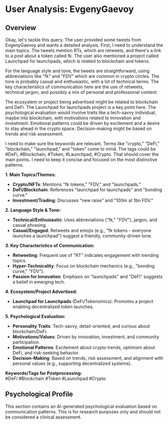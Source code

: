 # User Analysis: EvgenyGaevoy

## Overview

<think>
Okay, let's tackle this query. The user provided some tweets from EvgenyGaevoy and wants a detailed analysis. First, I need to understand the main topics. The tweets mention RTs, which are retweets, and there's a link to a post about a token called fk. The user also mentioned a project called Launchpad for launchpads, which is related to blockchain and tokens.

For the language style and tone, the tweets are straightforward, using abbreviations like "fk" and "FDV" which are common in crypto circles. The tone is probably casual and enthusiastic, with a lot of technical terms. The key characteristics of communication here are the use of retweets, technical jargon, and possibly a mix of personal and professional content.

The ecosystem or project being advertised might be related to blockchain and DeFi. The Launchpad for launchpads project is a key point here. The psychological evaluation would involve traits like a tech-savvy individual, maybe into blockchain, with motivations related to innovation and investment. Emotional patterns could be driven by excitement and a desire to stay ahead in the crypto space. Decision-making might be based on trends and risk assessment.

I need to make sure the keywords are relevant. Terms like "crypto," "DeFi," "blockchain," "launchpad," and "token" come to mind. The tags could be #DeFi, #Blockchain, #Token, #Launchpad, #Crypto. That should cover the main points. I need to keep it concise and focused on the most distinctive patterns.
</think>

**1. Main Topics/Themes:**  
- **Crypto/NFTs**: Mentions "fk tokens," "FDV," and "launchpads."  
- **DeFi/Blockchain**: References "launchpad for launchpads" and "bonding curve."  
- **Investment/Trading**: Discusses "new raise" and "100m at 1bn FDV."  

**2. Language Style & Tone:**  
- **Technical/Enthusiastic**: Uses abbreviations ("fk," "FDV"), jargon, and casual phrasing.  
- **Casual/Engaged**: Retweets and emojis (e.g., "fk tokens - everyone launches a launchpad") suggest a friendly, community-driven tone.  

**3. Key Characteristics of Communication:**  
- **Retweeting**: Frequent use of "RT" indicates engagement with trending topics.  
- **Hyper-Technicality**: Focus on blockchain mechanics (e.g., "bonding curve," "FDV").  
- **Passion for Innovation**: Emphasis on "launchpads" and "DeFi" suggests a belief in emerging tech.  

**4. Ecosystem/Project Advertised:**  
- **Launchpad for Launchpads** (DeFi/Tokenomics): Promotes a project enabling decentralized token launches.  

**5. Psychological Evaluation:**  
- **Personality Traits**: Tech-savvy, detail-oriented, and curious about blockchain/DeFi.  
- **Motivations/Values**: Driven by innovation, investment, and community participation.  
- **Emotional Patterns**: Excitement about crypto trends, optimism about DeFi, and risk-seeking behavior.  
- **Decision-Making**: Based on trends, risk assessment, and alignment with personal values (e.g., supporting decentralized systems).  

**Keywords/Tags for Postprocessing:**  
#DeFi #Blockchain #Token #Launchpad #Crypto

## Psychological Profile

This section contains an AI-generated psychological evaluation based on communication patterns. This is for research purposes only and should not be considered a clinical assessment.